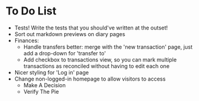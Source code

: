 # To Do List

* Tests! Write the tests that you should've written at the outset!
* Sort out markdown previews on diary pages
* Finances: 
  - Handle transfers better: merge with the 'new transaction' page, just add a drop-down for 'transfer to'
  - Add checkbox to transactions view, so you can mark multiple transactions as reconciled without having to edit each one
* Nicer styling for 'Log in' page
* Change non-logged-in homepage to allow visitors to access
  - Make A Decision
  - Verify The Pie
